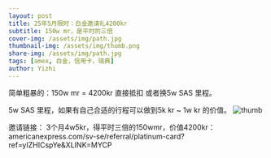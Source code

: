 ```yaml
---
layout: post
title: 25年5月限时：白金邀请礼4200kr
subtitle: 150w mr，是平时的三倍
cover-img: /assets/img/path.jpg
thumbnail-img: /assets/img/thumb.png
share-img: /assets/img/path.jpg
tags: [amex, 白金，信用卡，瑞典]
author: Yizhi
---
```

  简单粗暴的：150w mr = 4200kr 直接抵扣 或者换5w SAS 里程。
  
  5w SAS 里程，如果有自己合适的行程可以做到5k kr ~ 1w kr 的价值。
![thumb](/assets/img/thumb.png)


邀请链接： 3个月4w5kr，得平时三倍的150wmr，价值4200kr： americanexpress.com/sv-se/referral/platinum-card?ref=yIZHICspYe&XLINK=MYCP
